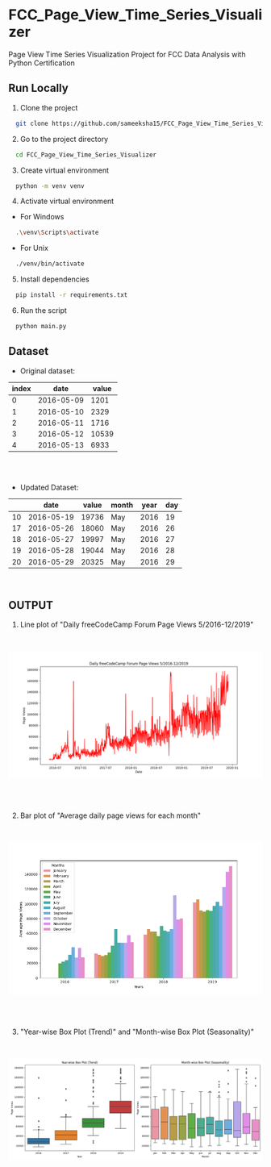 # FCC_Page_View_Time_Series_Visualizer
Page View Time Series Visualization Project for FCC Data Analysis with Python Certification

## Run Locally

1. Clone the project

```bash
  git clone https://github.com/sameeksha15/FCC_Page_View_Time_Series_Visualizer.gitt
```

2. Go to the project directory

```bash
  cd FCC_Page_View_Time_Series_Visualizer
```

3. Create virtual environment 

```bash
  python -m venv venv
```

4. Activate virtual environment

- For Windows
```bash
  .\venv\Scripts\activate
```

- For Unix
```bash
  ./venv/bin/activate
```

5. Install dependencies

```bash
  pip install -r requirements.txt
```

6. Run the script

```bash
  python main.py
```
## Dataset

- Original dataset:

|index|date|value|
|---|---|---|
|0|2016-05-09|1201|
|1|2016-05-10|2329|
|2|2016-05-11|1716|
|3|2016-05-12|10539|
|4|2016-05-13|6933|

<br/>
<br/>

- Updated Dataset:

|    | date       | value | month | year | day |
|----|------------|-------|-------|------|-----|
| 10 | 2016-05-19 | 19736 | May   | 2016 | 19  |
| 17 | 2016-05-26 | 18060 | May   | 2016 | 26  |
| 18 | 2016-05-27 | 19997 | May   | 2016 | 27  |
| 19 | 2016-05-28 | 19044 | May   | 2016 | 28  |
| 20 | 2016-05-29 | 20325 | May   | 2016 | 29  |

<br/>

## OUTPUT 

1. Line plot of "Daily freeCodeCamp Forum Page Views 5/2016-12/2019"
<br/>

[![LinePlot.png](img/line_plot.png)]()

<br/>
<br/>

2. Bar plot of "Average daily page views for each month"
<br/>

[![BarPlot.png](img/bar_plot.png)]()

<br/>
<br/>

3. "Year-wise Box Plot (Trend)" and "Month-wise Box Plot (Seasonality)"
<br/>

[![BoxPlot.png](img/box_plot.png)]()
